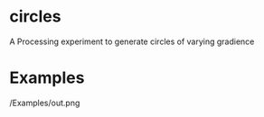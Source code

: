 # circles
A Processing experiment to generate circles of varying gradience
# Examples
/Examples/out.png
